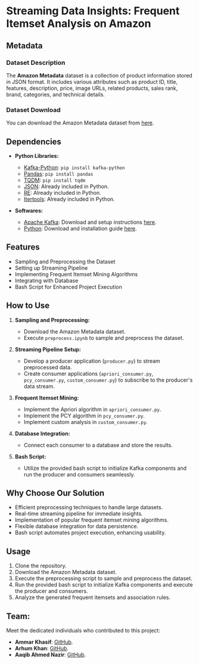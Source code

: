 # Streaming Data Insights: Frequent Itemset Analysis on Amazon

## Metadata

### Dataset Description
The **Amazon Metadata** dataset is a collection of product information stored in JSON format. It includes various attributes such as product ID, title, features, description, price, image URLs, related products, sales rank, brand, categories, and technical details.

### Dataset Download
You can download the Amazon Metadata dataset from [here](https://cseweb.ucsd.edu/~jmcauley/datasets/amazon_v2/#complete-data).

## Dependencies
- **Python Libraries:**
  - [Kafka-Python](https://github.com/dpkp/kafka-python): `pip install kafka-python`
  - [Pandas](https://pandas.pydata.org/): `pip install pandas`
  - [TQDM](https://github.com/tqdm/tqdm): `pip install tqdm`
  - [JSON](https://docs.python.org/3/library/json.html): Already included in Python.
  - [RE](https://docs.python.org/3/library/re.html): Already included in Python.
  - [Itertools](https://docs.python.org/3/library/itertools.html): Already included in Python.
  
- **Softwares:**
  - [Apache Kafka](https://kafka.apache.org/): Download and setup instructions [here](https://kafka.apache.org/downloads).
  - [Python](https://www.python.org/): Download and installation guide [here](https://www.python.org/downloads/).

## Features
- Sampling and Preprocessing the Dataset
- Setting up Streaming Pipeline
- Implementing Frequent Itemset Mining Algorithms
- Integrating with Database
- Bash Script for Enhanced Project Execution

## How to Use
1. **Sampling and Preprocessing:**
   - Download the Amazon Metadata dataset.
   - Execute `preprocess.ipynb` to sample and preprocess the dataset.

2. **Streaming Pipeline Setup:**
   - Develop a producer application (`producer.py`) to stream preprocessed data.
   - Create consumer applications (`apriori_consumer.py`, `pcy_consumer.py`, `custom_consumer.py`) to subscribe to the producer's data stream.

3. **Frequent Itemset Mining:**
   - Implement the Apriori algorithm in `apriori_consumer.py`.
   - Implement the PCY algorithm in `pcy_consumer.py`.
   - Implement custom analysis in `custom_consumer.py`.

4. **Database Integration:**
   - Connect each consumer to a database and store the results.

5. **Bash Script:**
   - Utilize the provided bash script to initialize Kafka components and run the producer and consumers seamlessly.

## Why Choose Our Solution
- Efficient preprocessing techniques to handle large datasets.
- Real-time streaming pipeline for immediate insights.
- Implementation of popular frequent itemset mining algorithms.
- Flexible database integration for data persistence.
- Bash script automates project execution, enhancing usability.

## Usage
1. Clone the repository.
2. Download the Amazon Metadata dataset.
3. Execute the preprocessing script to sample and preprocess the dataset.
4. Run the provided bash script to initialize Kafka components and execute the producer and consumers.
5. Analyze the generated frequent itemsets and association rules.

## Team:
Meet the dedicated individuals who contributed to this project:

- **Ammar Khasif**: [GitHub](https://github.com/ammar-kashif).
- **Arhum Khan**: [GitHub](https://github.com/Arhum-Khan10).
- **Aaqib Ahmed Nazir**: [GitHub](https://github.com/aaqib-ahmed-nazir).

